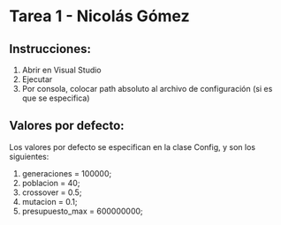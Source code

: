 # Tarea 1 - Nicolás Gómez

## Instrucciones:
1. Abrir en Visual Studio
2. Ejecutar
3. Por consola, colocar path absoluto al archivo de configuración (si es que se especifica)

## Valores por defecto:
Los valores por defecto se especifican en la clase Config, y son los siguientes:
1. generaciones = 100000;
2. poblacion = 40;
3. crossover = 0.5;
4. mutacion = 0.1;
5. presupuesto_max = 600000000;